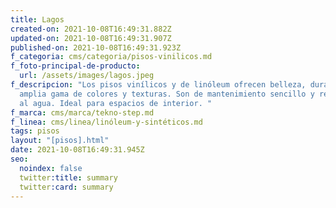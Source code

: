 ```yaml
---
title: Lagos
created-on: 2021-10-08T16:49:31.882Z
updated-on: 2021-10-08T16:49:31.907Z
published-on: 2021-10-08T16:49:31.923Z
f_categoria: cms/categoria/pisos-vinilicos.md
f_foto-principal-de-producto:
  url: /assets/images/lagos.jpeg
f_descripcion: "Los pisos vinílicos y de linóleum ofrecen belleza, durabilidad y
  amplia gama de colores y texturas. Son de mantenimiento sencillo y resistentes
  al agua. Ideal para espacios de interior. "
f_marca: cms/marca/tekno-step.md
f_linea: cms/linea/linóleum-y-sintéticos.md
tags: pisos
layout: "[pisos].html"
date: 2021-10-08T16:49:31.945Z
seo:
  noindex: false
  twitter:title: summary
  twitter:card: summary
---
```

